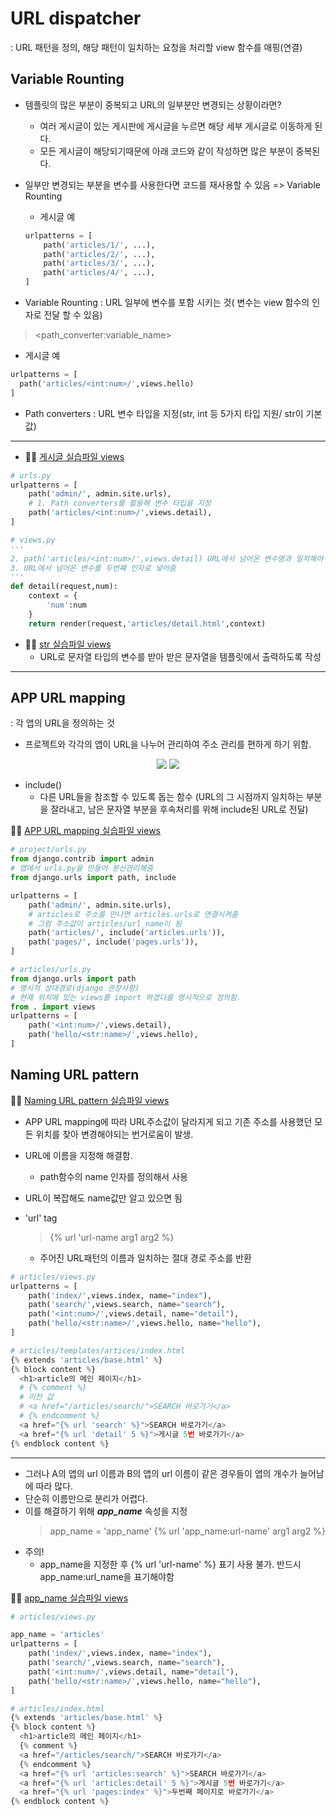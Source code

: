 # URL dispatcher
: URL 패턴을 정의, 해당 패턴이 일치하는 요청을 처리할 view 함수를 매핑(연결)

## Variable Rounting
- 템플릿의 많은 부분이 중복되고 URL의 일부분만 변경되는 상황이라면?
  - 여러 게시글이 있는 게시판에 게시글을 누르면 해당 세부 게시글로 이동하게 된다.
  - 모든 게시글이 해당되기때문에 아래 코드와 같이 작성하면 많은 부분이 중복된다.
- 일부만 변경되는 부분을 변수를 사용한다면 코드를 재사용할 수 있음 =>  Variable Rounting

  - 게시글 예

  ```py
  urlpatterns = [
      path('articles/1/', ...),
      path('articles/2/', ...),
      path('articles/3/', ...),
      path('articles/4/', ...),
  ]
  ```
- Variable Rounting
: URL 일부에 변수를 포함 시키는 것( 변수는 view 함수의 인자로 전달 할 수 있음)

> <path_converter:variable_name>

  - 게시글 예

  ```py
  urlpatterns = [
    path('articles/<int:num>/',views.hello)
  ]
  ```

- Path converters
: URL 변수 타입을 지정(str, int 등 5가지 타입 지원/ str이 기본값)

---
- 👩‍💻 [게시글 실습파일 views](./URLs_practice/articles/views.py)

```py
# urls.py
urlpatterns = [
    path('admin/', admin.site.urls),
    # 1. Path converters를 활용해 변수 타입을 지정
    path('articles/<int:num>/',views.detail),
]

# views.py
'''
2. path('articles/<int:num>/',views.detail) URL에서 넘어온 변수명과 일치해야 함 
3. URL에서 넘어온 변수를 두번쨰 인자로 넣어줌
'''
def detail(request,num):
    context = {
        'num':num
    }
    return render(request,'articles/detail.html',context)
```

- 👩‍💻 [str 실습파일 views](./URLs_practice/articles/views.py)
  - URL로 문자열 타입의 변수를 받아 받은 문자열을 템플릿에서 출력하도록 작성

---

## APP URL mapping

: 각 앱의 URL을 정의하는 것

- 프로젝트와 각각의 앱이 URL을 나누어 관리하여 주소 관리를 편하게 하기 위함.

<p align="center">
<img src = 'https://user-images.githubusercontent.com/39366835/227436070-f530e644-e4ab-4a4e-8c64-177219ceab26.PNG'>
<img src = 'https://user-images.githubusercontent.com/39366835/227436075-5e79d61c-b8ad-45ed-bcec-2928f6574ea0.PNG'>
</p>

- include()
  - 다른 URL들을 참조할 수 있도록 돕는 함수
  (URL의 그 시점까지 일치하는 부분을 잘라내고, 남은 문자열 부분을 후속처리를 위해 include된 URL로 전달)

👩‍💻 [APP URL mapping 실습파일 views](./URLs_practice/articles/views.py)

```py
# project/urls.py
from django.contrib import admin
# 앱에서 urls.py을 만들어 분산관리해줌
from django.urls import path, include

urlpatterns = [
    path('admin/', admin.site.urls),
    # articles로 주소를 만나면 articles.urls로 연결시켜줌
    # 그럼 주소값이 articles/url_name이 됨
    path('articles/', include('articles.urls')),
    path('pages/', include('pages.urls')),
]

# articles/urls.py
from django.urls import path
# 명시적 상대경로(django 권장사항)
# 현재 위치에 있는 views를 import 하겠다를 명시적으로 정의함.
from . import views
urlpatterns = [
    path('<int:num>/',views.detail),
    path('hello/<str:name>/',views.hello),
]
```

## Naming URL pattern
👩‍💻 [Naming URL pattern 실습파일 views](./URLs_practice/articles/views.py)

- APP URL mapping에 따라 URL주소값이 달라지게 되고 기존 주소를 사용했던 모든 위치를 찾아 변경해야되는 번거로움이 발생.

- URL에 이름을 지정해 해결함.
  - path함수의 name 인자를 정의해서 사용
- URL이 복잡해도 name값만 알고 있으면 됨

- 'url' tag
  > {% url 'url-name arg1 arg2 %}

  - 주어진 URL패턴의 이름과 일치하는 절대 경로 주소를 반환

```py
# articles/views.py
urlpatterns = [
    path('index/',views.index, name="index"),
    path('search/',views.search, name="search"),
    path('<int:num>/',views.detail, name="detail"),
    path('hello/<str:name>/',views.hello, name="hello"),
]

# articles/templates/artices/index.html
{% extends 'articles/base.html' %}
{% block content %}
  <h1>article의 메인 페이지</h1>
  # {% comment %} 
  # 이전 값
  # <a href="/articles/search/">SEARCH 바로가기</a> 
  # {% endcomment %}
  <a href="{% url 'search' %}">SEARCH 바로가기</a>
  <a href="{% url 'detail' 5 %}">게시글 5번 바로가기</a>
{% endblock content %}
```

----
- 그러나 A의 앱의 url 이름과 B의 앱의 url 이름이 같은 경우들이 앱의 개수가 늘어남에 따라 많다.
- 단순히 이름만으로 분리가 어렵다.
- 이를 해결하기 위해 ***app_name*** 속성을 지정
  > app_name = 'app_name'
  {% url 'app_name:url-name' arg1 arg2 %}
- 주의!
  - app_name을 지정한 후 {% url 'url-name' %} 표기 사용 불가. 반드시 app_name:url_name을 표기해야함

👩‍💻 [app_name 실습파일 views](./URLs_practice/articles/views.py)

```py
# articles/views.py

app_name = 'articles'
urlpatterns = [
    path('index/',views.index, name="index"),
    path('search/',views.search, name="search"),
    path('<int:num>/',views.detail, name="detail"),
    path('hello/<str:name>/',views.hello, name="hello"),
]

# articles/index.html
{% extends 'articles/base.html' %}
{% block content %}
  <h1>article의 메인 페이지</h1>
  {% comment %} 
  <a href="/articles/search/">SEARCH 바로가기</a> 
  {% endcomment %}
  <a href="{% url 'articles:search' %}">SEARCH 바로가기</a>
  <a href="{% url 'articles:detail' 5 %}">게시글 5번 바로가기</a>
  <a href="{% url 'pages:index' %}">두번째 페이지로 바로가기</a>
{% endblock content %}
```